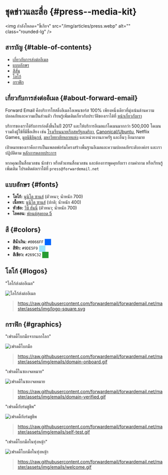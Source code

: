 # ชุดข่าวและสื่อ {#press--media-kit}

<img กำลังโหลด="ขี้เกียจ" src="/img/articles/press.webp" alt="" class="rounded-lg" />

## สารบัญ {#table-of-contents}

* [เกี่ยวกับการส่งต่ออีเมล](#about-forward-email)
* [แบบอักษร](#fonts)
* [สีสัน](#colors)
* [โลโก้](#logos)
* [กราฟิก](#graphics)

## เกี่ยวกับการส่งต่ออีเมล {#about-forward-email}

Forward Email คือบริการโฮสติ้งอีเมลโอเพนซอร์ส 100% เพียงหนึ่งเดียวที่มุ่งเน้นด้านความปลอดภัยและความเป็นส่วนตัว เรียนรู้เพิ่มเติมเกี่ยวกับประวัติของเราได้ที่ [หน้าเกี่ยวกับเรา](/about)

บริการของเราได้รับการก่อตั้งขึ้นในปี 2017 และให้บริการอีเมลแก่โดเมนมากกว่า 500,000 โดเมน รวมถึงผู้ใช้ที่มีชื่อเสียง เช่น [โรงเรียนนายเรือสหรัฐอเมริกา](/blog/docs/federal-government-email-service-section-889-compliant), [Canonical/Ubuntu](/blog/docs/canonical-ubuntu-email-enterprise-case-study), Netflix Games, [มูลนิธิลินุกซ์](/blog/docs/linux-foundation-email-enterprise-case-study), [มหาวิทยาลัยหลายแห่ง](/blog/docs/alumni-email-forwarding-university-case-study) และหน่วยงานภาครัฐ และอื่นๆ อีกมากมาย

เป้าหมายของเราคือการเป็นแพลตฟอร์มโครงสร้างพื้นฐานอีเมลและความปลอดภัยระดับองค์กร และเราปฏิบัติตาม [หลักการหลายประการ](https://forwardemail.net/blog/docs/best-quantum-safe-encrypted-email-service#principles)

หากคุณเป็นสื่อมวลชน นักข่าว หรือตัวแทนสื่อมวลชน และต้องการพูดคุยกับเรา ถามคำถาม หรือเรียนรู้เพิ่มเติม โปรดติดต่อเราได้ที่ `press@forwardemail.net`

## แบบอักษร {#fonts}

* **โลโก้:** [นูนิโต ซานส์](https://fonts.google.com/specimen/Nunito+Sans) (ตัวหนา; น้ำหนัก 700)
* **เนื้อหา:** [นูนิโต ซานส์](https://fonts.google.com/specimen/Nunito+Sans) (ปกติ; น้ำหนัก 400)
* **หัวข้อ:** [วีซี ฮันนี่](https://verycoolstudio.com/typefaces/honey) (ตัวหนา; น้ำหนัก 700)
* **ไอคอน:** [ฟอนต์สุดยอด 5](https://fontawesome.com/)

## สี {#colors}

* **สีน้ำเงิน:** `#0066FF` <span style="vertical-align:middle;display:inline-block;padding:10px;background:#0066FF;"></span>
* **สีฟ้า:** `#9DE5F9` <span style="vertical-align:middle;display:inline-block;padding:10px;background:#9DE5F9;"></span>
* **สีเขียว:** `#269C32` <span style="vertical-align:middle;display:inline-block;padding:10px;background:#269C32;"></span>

## โลโก้ {#logos}

"โลโก้ส่งต่ออีเมล"

![โลโก้ส่งต่ออีเมล](https://raw.githubusercontent.com/forwardemail/forwardemail.net/master/assets/img/logo-square.svg)

> <https://raw.githubusercontent.com/forwardemail/forwardemail.net/master/assets/img/logo-square.svg>

## กราฟิก {#graphics}

"เฟรดดี้โบกมือจากนอกโลก"

![เฟรดดี้โบกมือ](https://raw.githubusercontent.com/forwardemail/forwardemail.net/master/assets/img/emails/domain-onboard.gif)

> <https://raw.githubusercontent.com/forwardemail/forwardemail.net/master/assets/img/emails/domain-onboard.gif>

"เฟรดดี้ในซองจดหมาย"

![เฟรดดี้ในซองจดหมาย](https://raw.githubusercontent.com/forwardemail/forwardemail.net/master/assets/img/emails/domain-verified.gif)

> <https://raw.githubusercontent.com/forwardemail/forwardemail.net/master/assets/img/emails/domain-verified.gif>

"เฟรดดี้กับร่มชูชีพ"

![เฟรดดี้กับร่มชูชีพ](https://raw.githubusercontent.com/forwardemail/forwardemail.net/master/assets/img/emails/self-test.gif)

> <https://raw.githubusercontent.com/forwardemail/forwardemail.net/master/assets/img/emails/self-test.gif>

"เฟรดดี้โบกมือในทุ่งหญ้า"

![เฟรดดี้โบกมือในทุ่งหญ้า](https://raw.githubusercontent.com/forwardemail/forwardemail.net/master/assets/img/emails/welcome.gif)

> <https://raw.githubusercontent.com/forwardemail/forwardemail.net/master/assets/img/emails/welcome.gif>